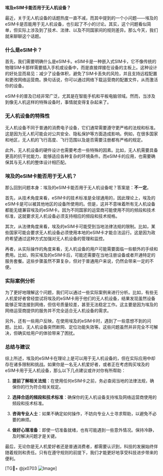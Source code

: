 **埃及eSIM卡能否用于无人机设备？**

最近，关于无人机设备的话题热度一直不减，而其中提到的一个小问题——埃及的eSIM卡是否能用于无人机设备，也引起了不小的讨论。其实，这个问题看似简单，但实际上涉及到了技术、法律、以及不同国家间的规则差异。那么今天，我们就来聊聊这个话题。

### 什么是eSIM卡？

首先，我们需要明确什么是eSIM卡。eSIM卡是一种嵌入式SIM卡，它不像传统的物理SIM卡那样需要插入手机或设备中，而是直接焊接在设备的主板上。这种设计的好处显而易见：减少了设备体积，避免了SIM卡丢失的风险，并且支持远程配置和更改网络运营商。换句话说，你可以通过网络下载运营商的配置文件，从而激活你的设备。

eSIM卡的普及已经非常广泛，尤其是在智能手机和平板电脑领域。然而，当涉及到像无人机这样的特殊设备时，事情就变得复杂起来了。

### 无人机设备的特殊性

无人机设备不同于普通的消费电子设备，它们通常需要遵守更严格的法规和标准。这是因为无人机可能会对公共安全、隐私保护等方面造成影响。例如，在很多国家和地区，无人机的飞行高度、飞行范围以及是否需要注册都有严格的规定。

此外，无人机设备的硬件设计也需要考虑一些特殊的因素。比如，无人机需要具备更高的抗干扰能力，能够适应各种复杂的环境条件。而eSIM卡的应用，也需要确保其与无人机的整体设计相匹配。

### 埃及的eSIM卡能否用于无人机？

那么回到问题本身：埃及的eSIM卡能否用于无人机设备呢？答案是：**不一定**。

首先，从技术角度来看，eSIM卡的技术标准是全球通用的，因此理论上，埃及的eSIM卡是可以被其他地区的设备所使用的。但是，这并不意味着所有无人机设备都能无缝兼容埃及的eSIM卡。因为不同国家的运营商可能使用不同的频段和技术标准，这就要求无人机设备必须支持相应的频段和技术规格。

其次，从法律角度来看，埃及的eSIM卡可能受到当地法律法规的限制。比如，某些国家可能会要求无人机设备必须使用本地的eSIM卡才能合法运行。这是因为政府希望通过这种方式加强对无人机设备的管理和监控。

再者，从实际操作的角度来看，无人机设备的用户可能需要面临一些额外的手续和费用。比如，购买埃及的eSIM卡后，可能还需要在当地注册设备或者开通特定的服务套餐。这些步骤虽然不算复杂，但对于普通用户来说，仍然会带来一定的不便。

### 实际案例分析

为了更好地理解这个问题，我们可以通过一些实际案例来进行分析。比如，有些无人机爱好者曾经尝试将埃及的eSIM卡用于他们的无人机设备，结果发现虽然设备能够正常连接到网络，但信号质量较差，甚至无法稳定工作。这主要是因为埃及的网络运营商提供的服务并不完全适合无人机设备的需求。

另外，还有一些用户反映，在使用埃及的eSIM卡时，遇到了一些意想不到的问题。比如，无人机设备突然断网、定位功能失效等。这些问题虽然并非完全不可解决，但确实给用户的体验带来了困扰。

### 总结与建议

综上所述，埃及的eSIM卡在理论上是可以用于无人机设备的，但在实际应用中却存在诸多限制和挑战。如果你是一名无人机爱好者，或者正在考虑购买埃及的eSIM卡用于无人机设备，那么以下几点建议或许对你有所帮助：

1. **提前了解相关法规**：在使用任何eSIM卡之前，务必查阅当地的法律法规，确保你的行为符合相关规定。
   
2. **选择合适的频段和技术标准**：确保你的无人机设备支持埃及网络运营商使用的频段和技术标准。

3. **咨询专业人士**：如果不确定如何操作，不妨向专业人士寻求帮助，以避免不必要的麻烦。

4. **做好心理准备**：即使一切准备就绪，也有可能遇到一些意外情况。保持冷静，及时解决问题才是关键。

最后，无论你是无人机爱好者还是普通消费者，都需要认识到，科技的发展始终伴随着规则和责任。只有在遵守规则的前提下，我们才能更好地享受科技进步带来的便利。

[TG💪+ @jx0703 ![Image](https://github.com/user-attachments/assets/dbca1d08-cadb-493c-b0ec-ad6f7a83f270)]
